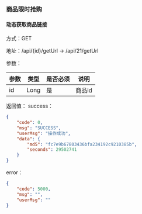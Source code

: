 ### 商品限时抢购

#### 动态获取商品链接
方式：GET

地址：/api/{id}/getUrl -> /api/21/getUrl

参数：

|参数|类型|是否必须|说明|
|---|---|---|---|
|id|Long|是|商品id|

返回值：
success：
```json
{
    "code": 0,
    "msg": "SUCCESS",
    "userMsg": "操作成功",
    "data": {
        "md5": "fc7e9b67803436bfa234192c9210385b",
        "seconds": 29502741
    }
}
```

error：
```json
{
    "code": 5000,
    "msg": "",
    "userMsg": ""
}
```